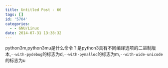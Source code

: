 ```yaml
---
title: Untitled Post - 66
tags: []
id: '5704'
categories:
  - - GNU/Linux
date: 2014-07-31 13:38:32
---
```


python3m,python3mu是什么命令？是python3具有不同编译选项的二进制版本,`--with-pydebug`的标志为d,`--with-pymalloc`的标志为m,`--with-wide-unicode`的标志为u